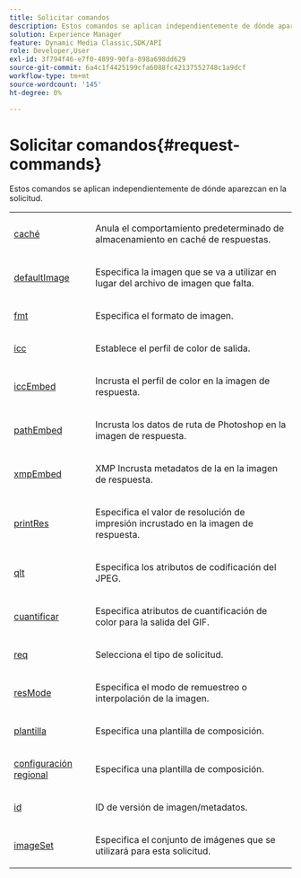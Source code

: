 ```yaml
---
title: Solicitar comandos
description: Estos comandos se aplican independientemente de dónde aparezcan en la solicitud.
solution: Experience Manager
feature: Dynamic Media Classic,SDK/API
role: Developer,User
exl-id: 3f794f46-e7f0-4899-90fa-898a698dd629
source-git-commit: 6a4c1f4425199cfa6088fc42137552748c1a9dcf
workflow-type: tm+mt
source-wordcount: '145'
ht-degree: 0%

---
```


# Solicitar comandos{#request-commands}

Estos comandos se aplican independientemente de dónde aparezcan en la solicitud.

<table id="simpletable_3F7C17FB9E374EFDAD01EB24F57EC367"> 
 <tr class="strow"> 
  <td class="stentry"> <p> <a href="../../../../../../is-api/http-ref/image-serving-api-ref/c-http-protocol-reference/c-command-reference/r-is-http-cache.md#reference-168189bee4ce4d1189d427891f22be2e" type="reference" format="dita" scope="local"> caché</a> </p></td> 
  <td class="stentry"> <p>Anula el comportamiento predeterminado de almacenamiento en caché de respuestas. </p></td> 
 </tr> 
 <tr class="strow"> 
  <td class="stentry"> <p> <a href="../../../../../../is-api/http-ref/image-serving-api-ref/c-http-protocol-reference/c-command-reference/r-is-http-defaultimage.md#reference-209aa6ce830f490483412eb26af67fd2" type="reference" format="dita" scope="local"> defaultImage</a> </p></td> 
  <td class="stentry"> <p>Especifica la imagen que se va a utilizar en lugar del archivo de imagen que falta. </p></td> 
 </tr> 
 <tr class="strow"> 
  <td class="stentry"> <p> <a href="../../../../../../is-api/http-ref/image-serving-api-ref/c-http-protocol-reference/c-command-reference/r-is-http-fmt.md#reference-cdf10043423b45ba9fe15157fb3ae37a" type="reference" format="dita" scope="local"> fmt</a> </p></td> 
  <td class="stentry"> <p>Especifica el formato de imagen. </p></td> 
 </tr> 
 <tr class="strow"> 
  <td class="stentry"> <p><a href="../../../../../../is-api/http-ref/image-serving-api-ref/c-http-protocol-reference/c-command-reference/r-icc.md#reference-182b5679e21e4df3b4d330535a5a7517" type="reference" format="dita" scope="local"> icc</a> </p></td> 
  <td class="stentry"> <p>Establece el perfil de color de salida. </p></td> 
 </tr> 
 <tr class="strow"> 
  <td class="stentry"> <p> <a href="../../../../../../is-api/http-ref/image-serving-api-ref/c-http-protocol-reference/c-command-reference/r-iccembed.md#reference-e3b774fb322046a2a6dde3a7bab5583e" type="reference" format="dita" scope="local"> iccEmbed</a> </p> </td> 
  <td class="stentry"> <p>Incrusta el perfil de color en la imagen de respuesta. </p></td> 
 </tr> 
 <tr class="strow"> 
  <td class="stentry"> <p> <a href="../../../../../../is-api/http-ref/image-serving-api-ref/c-http-protocol-reference/c-command-reference/r-pathembed.md#reference-9ccf0771d6634cf68c1c9c33cd428301" type="reference" format="dita" scope="local"> pathEmbed</a> </p></td> 
  <td class="stentry"> <p>Incrusta los datos de ruta de Photoshop en la imagen de respuesta. </p></td> 
 </tr> 
 <tr class="strow"> 
  <td class="stentry"> <p> <a href="../../../../../../is-api/http-ref/image-serving-api-ref/c-http-protocol-reference/c-command-reference/r-xmpembed.md#reference-46ecf40a40a0442fa62de3a85dcb03e8" type="reference" format="dita" scope="local"> xmpEmbed</a> </p></td> 
  <td class="stentry"> <p>XMP Incrusta metadatos de la en la imagen de respuesta. </p></td> 
 </tr> 
 <tr class="strow"> 
  <td class="stentry"> <p><a href="../../../../../../is-api/http-ref/image-serving-api-ref/c-http-protocol-reference/c-command-reference/r-printres.md#reference-84f52afff4704c4b9d58e4bbbaea1491" type="reference" format="dita" scope="local"> printRes</a> </p> </td> 
  <td class="stentry"> <p>Especifica el valor de resolución de impresión incrustado en la imagen de respuesta. </p></td> 
 </tr> 
 <tr class="strow"> 
  <td class="stentry"> <p> <a href="../../../../../../is-api/http-ref/image-serving-api-ref/c-http-protocol-reference/c-command-reference/r-is-http-qlt.md#reference-f69ed0758c784b0385d979820546d352" type="reference" format="dita" scope="local"> qlt</a> </p></td> 
  <td class="stentry"> <p>Especifica los atributos de codificación del JPEG. </p></td> 
 </tr> 
 <tr class="strow"> 
  <td class="stentry"> <p> <a href="../../../../../../is-api/http-ref/image-serving-api-ref/c-http-protocol-reference/c-command-reference/r-is-http-quantize.md#reference-b8069670fa474e4799ac29f0d693ca38" type="reference" format="dita" scope="local"> cuantificar</a> </p> </td> 
  <td class="stentry"> <p>Especifica atributos de cuantificación de color para la salida del GIF. </p></td> 
 </tr> 
 <tr class="strow"> 
  <td class="stentry"> <p> <a href="../../../../../../is-api/http-ref/image-serving-api-ref/c-http-protocol-reference/c-command-reference/r-req/r-req.md#reference-907cdb4a97034db7ad94695f25552e76" type="reference" format="dita" scope="local"> req</a> </p></td> 
  <td class="stentry"> <p>Selecciona el tipo de solicitud. </p></td> 
 </tr> 
 <tr class="strow"> 
  <td class="stentry"> <p> <a href="../../../../../../is-api/http-ref/image-serving-api-ref/c-http-protocol-reference/c-command-reference/r-is-http-resmode.md#reference-29a398cc59dc4caf9acd5f69c9ba9715" type="reference" format="dita" scope="local"> resMode</a> </p></td> 
  <td class="stentry"> <p>Especifica el modo de remuestreo o interpolación de la imagen. </p></td> 
 </tr> 
 <tr class="strow"> 
  <td class="stentry"> <p> <a href="../../../../../../is-api/http-ref/image-serving-api-ref/c-http-protocol-reference/c-command-reference/r-template.md#reference-3beccaa462a64bf0ba867e5c8fd0bd14" type="reference" format="dita" scope="local"> plantilla</a> </p> </td> 
  <td class="stentry"> <p>Especifica una plantilla de composición. </p></td> 
 </tr> 
 <tr class="strow"> 
  <td class="stentry"> <p> <a href="../../../../../../is-api/http-ref/image-serving-api-ref/c-http-protocol-reference/c-command-reference/r-locale.md#reference-8a846b2fbc004a12821b956ed3b25cfb" type="reference" format="dita" scope="local"> configuración regional</a> </p></td> 
  <td class="stentry"> <p>Especifica una plantilla de composición. </p></td> 
 </tr> 
 <tr class="strow"> 
  <td class="stentry"> <p> <a href="../../../../../../is-api/http-ref/image-serving-api-ref/c-http-protocol-reference/c-command-reference/r-id.md#reference-60661184deb3420998779724244fcfa0" type="reference" format="dita" scope="local"> id</a> </p> </td> 
  <td class="stentry"> <p>ID de versión de imagen/metadatos. </p></td> 
 </tr> 
 <tr class="strow"> 
  <td class="stentry"> <p> <a href="../../../../../../is-api/http-ref/image-serving-api-ref/c-http-protocol-reference/c-command-reference/r-req/r-imageset-req.md#reference-c42935490db84830b31e9e649895dee3" type="reference" format="dita" scope="local"> imageSet</a> </p> </td> 
  <td class="stentry"> <p>Especifica el conjunto de imágenes que se utilizará para esta solicitud. </p></td> 
 </tr> 
</table>
